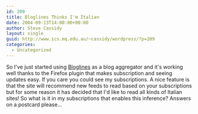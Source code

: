 ```yaml
---
id: 209
title: Bloglines Thinks I'm Italian
date: 2004-09-13T14:00:00+00:00
author: Steve Cassidy
layout: single
guid: http://www.ics.mq.edu.au/~cassidy/wordpress/?p=209
categories:
  - Uncategorized
---
```

So I've just started using [Bloglines](http://www.bloglines.com/) as a blog aggregator and it's working well thanks to the Firefox plugin that makes subscription and seeing updates easy. If you care you could see <a>my subscriptions</a>. A nice feature is that the site will recommend new feeds to read based on your subscriptions but for some reason it has decided that I'd like to read all kinds of Italian sites! So what is it in my subscriptions that enables this inference? Answers on a postcard please...

